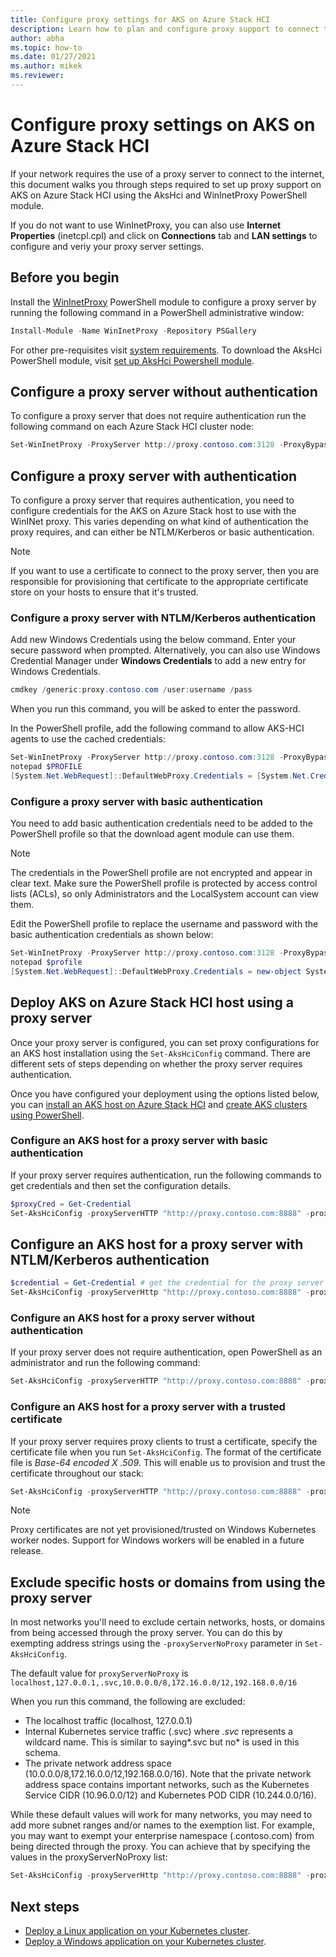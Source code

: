 ```yaml
---
title: Configure proxy settings for AKS on Azure Stack HCI
description: Learn how to plan and configure proxy support to connect to the internet.
author: abha
ms.topic: how-to
ms.date: 01/27/2021
ms.author: mikek
ms.reviewer: 
---
```


# Configure proxy settings on AKS on Azure Stack HCI

If your network requires the use of a proxy server to connect to the internet, this document walks you through steps required to set up proxy support on AKS on Azure Stack HCI using the AksHci and WinInetProxy PowerShell module. 

If you do not want to use WinInetProxy, you can also use **Internet Properties** (inetcpl.cpl) and click on **Connections** tab and **LAN settings** to configure and veriy your proxy server settings.


## Before you begin

Install the [WinInetProxy](https://www.powershellgallery.com/packages/WinInetProxy/0.1.0) PowerShell module to configure a proxy server by running the following command in a PowerShell administrative window:

```Powershell
Install-Module -Name WinInetProxy -Repository PSGallery
```

For other pre-requisites visit [system requirements](./system-requirements.md). To download the AksHci PowerShell module, visit [set up AksHci Powershell module](./setup-powershell.md).

## Configure a proxy server without authentication

To configure a proxy server that does not require authentication run the following command on each Azure Stack HCI cluster node:

```powershell
Set-WinInetProxy -ProxyServer http://proxy.contoso.com:3128 -ProxyBypass "local"
```

## Configure a proxy server with authentication

To configure a proxy server that requires authentication, you need to configure credentials for the AKS on Azure Stack host to use with the WinINet proxy. This varies depending on what kind of authentication the proxy requires, and can either be NTLM/Kerberos or basic authentication.

> [!NOTE]
> If you want to use a certificate to connect to the proxy server, then you are responsible for provisioning that certificate to the appropriate certificate store on your hosts to ensure that it's trusted.

### Configure a proxy server with NTLM/Kerberos authentication

Add new Windows Credentials using the below command. Enter your secure password when prompted. Alternatively, you can also use Windows Credential Manager under **Windows Credentials** to add a new entry for Windows Credentials. 

```powershell
cmdkey /generic:proxy.contoso.com /user:username /pass
```
When you run this command, you will be asked to enter the password.

In the PowerShell profile, add the following command to allow AKS-HCI agents to use the cached credentials:

```powershell
Set-WinInetProxy -ProxyServer http://proxy.contoso.com:3128 -ProxyBypass "local"
notepad $PROFILE
[System.Net.WebRequest]::DefaultWebProxy.Credentials = [System.Net.CredentialCache]::DefaultCredentials
```  

### Configure a proxy server with basic authentication

You need to add basic authentication credentials need to be added to the PowerShell profile so that the download agent module can use them. 

> [!NOTE]
> The credentials in the PowerShell profile are not encrypted and appear in clear text. Make sure the PowerShell profile is protected by access control lists (ACLs), so only Administrators and the LocalSystem account can view them.

Edit the PowerShell profile to replace the username and password with the basic authentication credentials as shown below:

```powershell
Set-WinInetProxy -ProxyServer http://proxy.contoso.com:3128 -ProxyBypass "local"
notepad $profile
[System.Net.WebRequest]::DefaultWebProxy.Credentials = new-object System.Net.NetworkCredential("username", "password")
```

## Deploy AKS on Azure Stack HCI host using a proxy server

Once your proxy server is configured, you can set proxy configurations for an AKS host installation using the `Set-AksHciConfig` command. There are different sets of steps depending on whether the proxy server requires authentication.

Once you have configured your deployment using the options listed below, you can [install an AKS host on Azure Stack HCI](./setup-powershell.md) and [create AKS clusters using PowerShell](./create-kubernetes-cluster-powershell.md).

### Configure an AKS host for a proxy server with basic authentication  

If your proxy server requires authentication, run the following commands to get credentials and then set the configuration details.

```powershell
$proxyCred = Get-Credential
Set-AksHciConfig -proxyServerHTTP "http://proxy.contoso.com:8888" -proxyServerHTTPS "http://proxy.contoso.com:8888" -proxyServerCredential $ProxyCred
```

## Configure an AKS host for a proxy server with NTLM/Kerberos authentication

```powershell
$credential = Get-Credential # get the credential for the proxy server
Set-AksHciConfig -proxyServerHttp "http://proxy.contoso.com:8888" -proxyServerHttps "http://proxy.contoso.com:8888" -proxyServerCredential $credential
```

### Configure an AKS host for a proxy server without authentication  

If your proxy server does not require authentication, open PowerShell as an administrator and run the following command:

```powershell
Set-AksHciConfig -proxyServerHTTP "http://proxy.contoso.com:8888" -proxyServerHTTPS "http://proxy.contoso.com:8888"
```

### Configure an AKS host for a proxy server with a trusted certificate

If your proxy server requires proxy clients to trust a certificate, specify the certificate file when you run `Set-AksHciConfig`. The format of the certificate file is *Base-64 encoded X .509*. This will enable us to provision and trust the certificate throughout our stack:

```powershell
Set-AksHciConfig -proxyServerHTTP "http://proxy.contoso.com:8888" -proxyServerHTTPS "http://proxy.contoso.com:8888" -proxyServerCertFile "C:\proxycertificate.crt"
```

> [!NOTE]
> Proxy certificates are not yet provisioned/trusted on Windows Kubernetes worker nodes. Support for Windows workers will be enabled in a future release.


## Exclude specific hosts or domains from using the proxy server

In most networks you'll need to exclude certain networks, hosts, or domains from being accessed through the proxy server. You can do this by exempting address strings using the `-proxyServerNoProxy` parameter in `Set-AksHciConfig`.

The default value for `proxyServerNoProxy` is `localhost,127.0.0.1,.svc,10.0.0.0/8,172.16.0.0/12,192.168.0.0/16`

When you run this command, the following are excluded:

- The localhost traffic (localhost, 127.0.0.1)
- Internal Kubernetes service traffic (.svc) where _.svc_ represents a wildcard name. This is similar to saying*.svc but no* is used in this schema.
- The private network address space (10.0.0.0/8,172.16.0.0/12,192.168.0.0/16). Note that the private network address space contains important networks, such as the Kubernetes Service CIDR (10.96.0.0/12) and Kubernetes POD CIDR (10.244.0.0/16).

While these default values will work for many networks, you may need to add more subnet ranges and/or names to the exemption list. For example, you may want to exempt your enterprise namespace (.contoso.com) from being directed through the proxy. You can achieve that by specifying the values in the proxyServerNoProxy list:

```powershell
Set-AksHciConfig -proxyServerHttp "http://proxy.contoso.com:8888" -proxyServerHttps "http://proxy.contoso.com:8888" -proxyServerNoProxy "localhost,127.0.0.1,.svc,10.0.0.0/8,172.16.0.0/12,192.168.0.0/16,.contoso.com"
```

## Next steps

- [Deploy a Linux application on your Kubernetes cluster](./deploy-linux-application.md).
- [Deploy a Windows application on your Kubernetes cluster](./deploy-windows-application.md).

